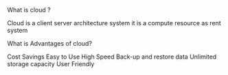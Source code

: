 What is cloud ?

Cloud is a client server architecture system
it is a compute resource as rent system 




What is Advantages of cloud?

Cost Savings
Easy to Use
High Speed
Back-up and restore data
Unlimited storage capacity
User Friendly
